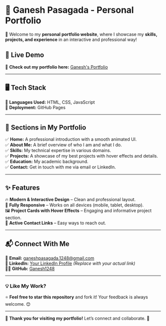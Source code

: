 # 🌟 Ganesh Pasagada - Personal Portfolio  

🚀 Welcome to my **personal portfolio website**, where I showcase my **skills, projects, and experience** in an interactive and professional way!  

## 🔗 Live Demo  
🎯 **Check out my portfolio here:** [Ganesh's Portfolio](https://ganesh1248.github.io/Ganesh_Portfolio/)  

---

## 🖥️ Tech Stack  
🔹 **Languages Used:** HTML, CSS, JavaScript  
🔹 **Deployment:** GitHub Pages  

---

## 📌 Sections in My Portfolio  

✅ **Home:** A professional introduction with a smooth animated UI.  
✅ **About Me:** A brief overview of who I am and what I do.  
✅ **Skills:** My technical expertise in various domains.  
✅ **Projects:** A showcase of my best projects with hover effects and details.   
✅ **Education:** My academic background.  
✅ **Contact:** Get in touch with me via email or LinkedIn.  

---

## ✨ Features  
🔥 **Modern & Interactive Design** – Clean and professional layout.  
📱 **Fully Responsive** – Works on all devices (mobile, tablet, desktop).  
🖼️ **Project Cards with Hover Effects** – Engaging and informative project section.  
📩 **Active Contact Links** – Easy ways to reach out.  

---

## 📬 Connect With Me  
📧 **Email:** [ganeshpasagada.1248@gmail.com](mailto:ganeshpasagada.1248@gmail.com)  
🔗 **LinkedIn:** [Your LinkedIn Profile](#) *(Replace with your actual link)*  
👨‍💻 **GitHub:** [Ganesh1248](https://github.com/Ganesh1248)  

---

### 💡 Like My Work?  
⭐ **Feel free to star this repository** and fork it! Your feedback is always welcome. 😊  

---

🎯 **Thank you for visiting my portfolio!** Let’s connect and collaborate. 🚀  
